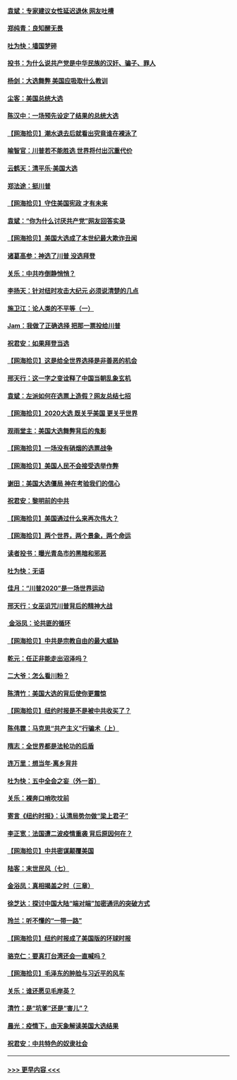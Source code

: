 #### [袁斌：专家建议女性延迟退休 网友吐槽](../pages/nsc993/n12545424.md?t=11131251) 
#### [郑纯青：良知醒无畏](../pages/nsc993/n12545394.md?t=11131251) 
#### [吐为快：墙国梦碎](../pages/nsc993/n12545309.md?t=11131251) 
#### [投书：为什么说共产党是中华民族的汉奸、骗子、罪人](../pages/nsc993/n12545089.md?t=11131251) 
#### [杨剑：大选舞弊 美国应吸取什么教训](../pages/nsc993/n12543937.md?t=11131251) 
#### [尘客：美国总统大选](../pages/nsc993/n12543828.md?t=11131251) 
#### [陈汉中：一场预先设定了结果的总统大选](../pages/nsc993/n12543564.md?t=11131251) 
#### [【网海拾贝】潮水退去后就看出究竟谁在裸泳了](../pages/nsc993/n12543321.md?t=11131251) 
#### [喻智官：川普若不能胜选 世界将付出沉重代价](../pages/nsc993/n12541352.md?t=11131251) 
#### [云鹤天：清平乐‧美国大选](../pages/nsc993/n12540916.md?t=11131251) 
#### [郑法途：挺川普](../pages/nsc993/n12540898.md?t=11131251) 
#### [【网海拾贝】守住美国宪政 才有未来](../pages/nsc993/n12540423.md?t=11131251) 
#### [袁斌：“你为什么讨厌共产党”网友回答实录](../pages/nsc993/n12540208.md?t=11131251) 
#### [【网海拾贝】美国大选成了本世纪最大欺诈丑闻](../pages/nsc993/n12538029.md?t=11131251) 
#### [诸葛高参：神选了川普 没选拜登](../pages/nsc993/n12537664.md?t=11131251) 
#### [关乐：中共咋倒静悄悄？](../pages/nsc993/n12537615.md?t=11131251) 
#### [李扬天：针对纽时攻击大纪元 必须说清楚的几点](../pages/nsc993/n12536001.md?t=11131251) 
#### [施卫江：论人类的不平等（一）](../pages/nsc993/n12535700.md?t=11131251) 
#### [Jam：我做了正确选择 把那一票投给川普](../pages/nsc993/n12535743.md?t=11131251) 
#### [祝君安：如果拜登当选](../pages/nsc993/n12535726.md?t=11131251) 
#### [【网海拾贝】这是给全世界选择是非善恶的机会](../pages/nsc993/n12535061.md?t=11131251) 
#### [邢天行：这一字之变诠释了中国当朝乱象玄机](../pages/nsc993/n12533446.md?t=11131251) 
#### [袁斌：左派如何在选票上造假？网友总结七招](../pages/nsc993/n12533180.md?t=11131251) 
#### [【网海拾贝】2020大选 既关乎美国 更关乎世界](../pages/nsc993/n12533161.md?t=11131251) 
#### [观雨堂主：美国大选舞弊背后的鬼影](../pages/nsc993/n12533153.md?t=11131251) 
#### [【网海拾贝】一场没有硝烟的选票战争](../pages/nsc993/n12531883.md?t=11131251) 
#### [【网海拾贝】美国人民不会接受选举作弊](../pages/nsc993/n12528850.md?t=11131251) 
#### [谢田：美国大选僵局 神在考验我们的信心](../pages/nsc993/n12527932.md?t=11131251) 
#### [祝君安：黎明前的中共](../pages/nsc993/n12524071.md?t=11131251) 
#### [【网海拾贝】美国通过什么来再次伟大？](../pages/nsc993/n12523844.md?t=11131251) 
#### [【网海拾贝】两个世界，两个景象，两个命运](../pages/nsc993/n12521419.md?t=11131251) 
#### [读者投书：曝光青岛市的黑暗和邪恶](../pages/nsc993/n12520988.md?t=11131251) 
#### [吐为快：无语](../pages/nsc993/n12518588.md?t=11131251) 
#### [佳月：“川普2020”是一场世界运动](../pages/nsc993/n12518581.md?t=11131251) 
#### [邢天行：女巫诅咒川普背后的精神大战](../pages/nsc993/n12517257.md?t=11131251) 
#### [ 金浴凤：论共匪的循环](../pages/nsc993/n12517133.md?t=11131251) 
#### [【网海拾贝】中共是宗教自由的最大威胁](../pages/nsc993/n12516879.md?t=11131251) 
#### [乾元：任正非能走出沼泽吗？](../pages/nsc993/n12515831.md?t=11131251) 
#### [二大爷：怎么看川粉？](../pages/nsc993/n12515820.md?t=11131251) 
#### [陈清竹：美国大选的背后使你更震惊](../pages/nsc993/n12515589.md?t=11131251) 
#### [【网海拾贝】纽约时报是不是被中共收买了？](../pages/nsc993/n12515122.md?t=11131251) 
#### [陈伟霆：马克思“共产主义”行骗术（上）](../pages/nsc993/n12510217.md?t=11131251) 
#### [隋志：全世界都是法轮功的后盾](../pages/nsc993/n12510636.md?t=11131251) 
#### [连万里：想当年‧离乡背井](../pages/nsc993/n12510623.md?t=11131251) 
#### [吐为快：五中全会之妄（外一首）](../pages/nsc993/n12510470.md?t=11131251) 
#### [关乐：裸奔口哨吹坟前](../pages/nsc993/n12510403.md?t=11131251) 
#### [寄言《纽约时报》：认清局势勿做“梁上君子”](../pages/nsc993/n12510042.md?t=11131251) 
#### [李正宽：法国遭二波疫情重袭 背后原因何在？](../pages/nsc993/n12509971.md?t=11131251) 
#### [【网海拾贝】中共密谋颠覆美国](../pages/nsc993/n12509816.md?t=11131251) 
#### [陆客：末世民风（七）](../pages/nsc993/n12507822.md?t=11131251) 
#### [金浴凤：真相揭盖之时（三章）](../pages/nsc993/n12507804.md?t=11131251) 
#### [徐芝达：探讨中国大陆“端对端”加密通讯的突破方式](../pages/nsc993/n12507682.md?t=11131251) 
#### [玲兰：听不懂的“一带一路”](../pages/nsc993/n12507669.md?t=11131251) 
#### [【网海拾贝】纽约时报成了美国版的环球时报](../pages/nsc993/n12507053.md?t=11131251) 
#### [骆克仁：要真打台湾还会一直喊吗？](../pages/nsc993/n12506843.md?t=11131251) 
#### [【网海拾贝】毛泽东的肿脸与习近平的风车](../pages/nsc993/n12504537.md?t=11131251) 
#### [关乐：谁还愿见毛岸英？](../pages/nsc993/n12503866.md?t=11131251) 
#### [清竹：是“坑爹”还是“害儿”？](../pages/nsc993/n12503034.md?t=11131251) 
#### [晨光：疫情下，由天象解读美国大选结果](../pages/nsc993/n12502536.md?t=11131251) 
#### [祝君安：中共特色的奴隶社会](../pages/nsc993/n12501529.md?t=11131251) 

----
#### [ >>> 更早内容 <<< ](../indexes/nsc993-earlier.md)
